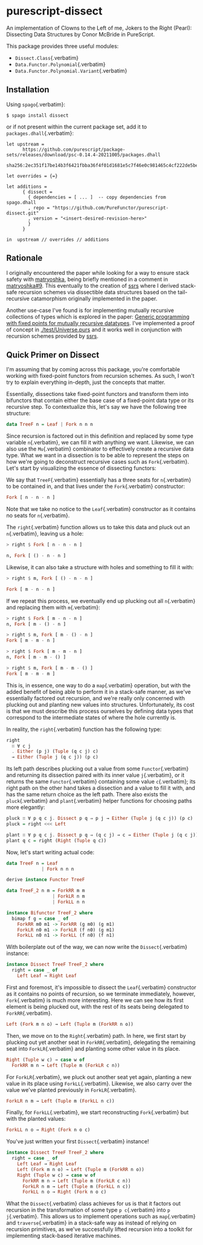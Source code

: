 # purescript-dissect

An implementation of Clowns to the Left of me, Jokers to the Right
(Pearl): Dissecting Data Structures by Conor McBride in PureScript.

This package provides three useful modules:

-   `Dissect.Class`{.verbatim}
-   `Data.Functor.Polynomial`{.verbatim}
-   `Data.Functor.Polynomial.Variant`{.verbatim}

## Installation

Using `spago`{.verbatim}:

    $ spago install dissect

or if not present within the current package set, add it to
`packages.dhall`{.verbatim}:

``` dhall
let upstream =
      https://github.com/purescript/package-sets/releases/download/psc-0.14.4-20211005/packages.dhall
        sha256:2ec351f17be14b3f6421fbba36f4f01d1681e5c7f46e0c981465c4cf222de5be

let overrides = {=}

let additions =
      { dissect =
        { dependencies = [ ... ]  -- copy dependencies from spago.dhall
        , repo = "https://github.com/PureFunctor/purescript-dissect.git"
        , version = "<insert-desired-revision-here>"
        }
      }

in  upstream // overrides // additions
```

## Rationale

I originally encountered the paper while looking for a way to ensure
stack safety with
[matryoshka](https://github.com/purescript-contrib/purescript-matryoshka),
being briefly mentioned in a comment in
[matryoshka#9](https://github.com/purescript-contrib/purescript-matryoshka/issues/9#issuecomment-400384397).
This eventually to the creation of
[ssrs](https://github.com/PureFunctor/purescript-ssrs) where I derived
stack-safe recursion schemes via dissectible data structures based on
the tail-recursive catamorphism originally implemented in the paper.

Another use-case I\'ve found is for implementing mutually recursive
collections of types which is explored in the paper: [Generic
programming with fixed points for mutually recursive
datatypes](https://dl.acm.org/doi/abs/10.1145/1631687.1596585). I\'ve
implemented a proof of concept in
[./test/Universe.purs](./test/Universe.purs) and it works well in
conjunction with recursion schemes provided by
[ssrs](https://github.com/PureFunctor/purescript-ssrs).

## Quick Primer on Dissect

I\'m assuming that by coming across this package, you\'re comfortable
working with fixed-point functors from recursion schemes. As such, I
won\'t try to explain everything in-depth, just the concepts that
matter.

Essentially, dissections take fixed-point functors and transform them
into bifunctors that contain either the base case of a fixed-point data
type or its recursive step. To contextualize this, let\'s say we have
the following tree structure:

``` purescript
data TreeF n = Leaf | Fork n n n
```

Since recursion is factored out in this definition and replaced by some
type variable `n`{.verbatim}, we can fill it with anything we want.
Likewise, we can also use the `Mu`{.verbatim} combinator to effectively
create a recursive data type. What we want in a dissection is to be able
to represent the steps on how we\'re going to deconstruct recursive
cases such as `Fork`{.verbatim}. Let\'s start by visualizing the essence
of dissecting functors:

We say that `TreeF`{.verbatim} essentially has a three seats for
`n`{.verbatim} to be contained in, and that lives under the
`Fork`{.verbatim} constructor:

``` purescript
Fork [ n - n - n ]
```

Note that we take no notice to the `Leaf`{.verbatim} constructor as it
contains no seats for `n`{.verbatim}.

The `right`{.verbatim} function allows us to take this data and pluck
out an `n`{.verbatim}, leaving us a hole:

``` purescript
> right $ Fork [ n - n - n ]

n, Fork [ () - n - n ]
```

Likewise, it can also take a structure with holes and something to fill
it with:

``` purescript
> right $ m, Fork [ () - n - n ]

Fork [ m - n - n ]
```

If we repeat this process, we eventually end up plucking out all
`n`{.verbatim} and replacing them with `m`{.verbatim}:

``` purescript
> right $ Fork [ m - n - n ]
n, Fork [ m - () - n ]

> right $ m, Fork [ m - () - n ]
Fork [ m - m - n ]

> right $ Fork [ m - m - n ]
n, Fork [ m - m - () ]

> right $ m, Fork [ m - m - () ]
Fork [ m - m - m ]
```

This is, in essence, one way to do a `map`{.verbatim} operation, but
with the added benefit of being able to perform it in a stack-safe
manner, as we\'ve essentially factored out recursion, and we\'re really
only concerned with plucking out and planting new values into
structures. Unfortunately, its cost is that we must describe this
process ourselves by defining data types that correspond to the
intermediate states of where the hole currently is.

In reality, the `right`{.verbatim} function has the following type:

``` purescript
right
  ∷ ∀ c j
  . Either (p j) (Tuple (q c j) c)
  → Either (Tuple j (q c j)) (p c)
```

Its left path describes plucking out a value from some
`Functor`{.verbatim} and returning its dissection paired with its inner
value `j`{.verbatim}, or it returns the same `Functor`{.verbatim}
containing some value `c`{.verbatim}; its right path on the other hand
takes a dissection and a value to fill it with, and has the same return
choice as the left path. There also exists the `pluck`{.verbatim} and
`plant`{.verbatim} helper functions for choosing paths more elegantly:

``` purescript
pluck ∷ ∀ p q c j. Dissect p q ⇒ p j → Either (Tuple j (q c j)) (p c)
pluck = right <<< Left

plant ∷ ∀ p q c j. Dissect p q ⇒ (q c j) → c → Either (Tuple j (q c j)) (p c)
plant q c = right (Right (Tuple q c))
```

Now, let\'s start writing actual code:

``` purescript
data TreeF n = Leaf
             | Fork n n n

derive instance Functor TreeF

data TreeF_2 n m = ForkRR m m
                 | ForkLR n m
                 | ForkLL n n

instance Bifunctor TreeF_2 where
  bimap f g = case _ of
    ForkRR m0 m1 -> ForkRR (g m0) (g m1)
    ForkLR n0 m1 -> ForkLR (f n0) (g m1)
    ForkLL n0 n1 -> ForkLL (f n0) (f n1)
```

With boilerplate out of the way, we can now write the
`Dissect`{.verbatim} instance:

``` purescript
instance Dissect TreeF TreeF_2 where
  right = case _ of
    Left Leaf → Right Leaf
```

First and foremost, it\'s impossible to dissect the `Leaf`{.verbatim}
constructor as it contains no points of recursion, so we terminate
immediately, however, `Fork`{.verbatim} is much more interesting. Here
we can see how its first element is being plucked out, with the rest of
its seats being delegated to `ForkRR`{.verbatim}.

``` purescript
Left (Fork m n o) → Left (Tuple m (ForkRR n o))
```

Then, we move on to the `Right`{.verbatim} path. In here, we first start
by plucking out yet another seat in `ForkRR`{.verbatim}, delegating the
remaining seat into `ForkLR`{.verbatim} and planting some other value in
its place.

``` purescript
Right (Tuple w c) → case w of
  ForkRR m n → Left (Tuple m (ForkLR c n))
```

For `ForkLR`{.verbatim}, we pluck out another seat yet again, planting a
new value in its place using `ForkLL`{.verbatim}. Likewise, we also
carry over the value we\'ve planted previously in `ForkLR`{.verbatim}.

``` purescript
ForkLR n m → Left (Tuple m (ForkLL n c))
```

Finally, for `ForkLL`{.verbatim}, we start reconstructing
`Fork`{.verbatim} but with the planted values:

``` purescript
ForkLL n o → Right (Fork n o c)
```

You\'ve just written your first `Dissect`{.verbatim} instance!

``` purescript
instance Dissect TreeF TreeF_2 where
  right = case _ of
    Left Leaf → Right Leaf
    Left (Fork m n o) → Left (Tuple m (ForkRR n o))
    Right (Tuple w c) → case w of
      ForkRR m n → Left (Tuple m (ForkLR c n))
      ForkLR n m → Left (Tuple m (ForkLL n c))
      ForkLL n o → Right (Fork n o c)
```

What the `Dissect`{.verbatim} class achieves for us is that it factors
out recursion in the transformation of some type `p c`{.verbatim} into
`p j`{.verbatim}. This allows us to implement operations such as
`map`{.verbatim} and `traverse`{.verbatim} in a stack-safe way as
instead of relying on recursion primitives, as we\'ve successfully
lifted recursion into a toolkit for implementing stack-based iterative
machines.
